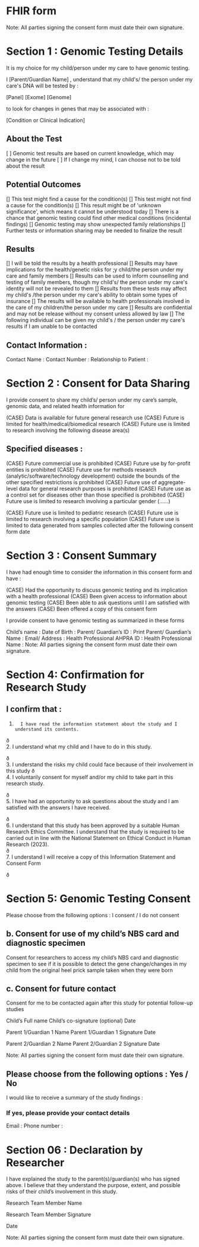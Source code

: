 # FHIR form 


Note: All parties signing the consent form must date their own signature. 

# Section 1 : Genomic Testing Details


 It is my choice for my child/person under my care to have genomic testing.

 I [Parent/Guardian Name] , understand that my child's/ the person under my care's DNA will be tested by :

 [Panel] [Exome] [Genome]

to look for changes in genes that may be associated with :

[Condition or Clinical Indication]



 ## About the Test

[ ] Genomic test results are based on current knowledge, which may change in the future 
[ ] If I change my mind, I can choose not to be told about the result 


## Potential Outcomes

[] This test might find a cause for the condition(s)
[] This test might not find a cause for the condition(s)
[] This result might be of 'unknown significance', which means it cannot be understood today
[] There is a chance that genomic testing could find other medical conditions (incidental findings)
[] Genomic testing may show unexpected family relationships 
[] Further tests or information sharing may be needed to finalize the result 


## Results

[] I will be told the results by a health professional
[] Results may have implications for the health/genetic risks for ;y child/the person under my care and family members
[] Results can be used to inform counselling and testing of family members, though my child's/ the person under my care's identity will not be revealed to them
[] Results from these tests may affect my child's /the person under my care's ability to obtain some types of insurance
[] The results will be available to health professionals involved in the care of my children/the person under my care
[] Results are confidential and may not be release without my consent unless allowed by law
[] The following individual can be given my child's / the person under my care's results if I am unable to be contacted 

## Contact Information : 

Contact Name : 
Contact Number : 
Relationship to Patient : 



# Section 2 : Consent for Data Sharing

I provide consent to share my child’s/ person under my care’s sample, genomic data, and related health information for 

(CASE) Data is available for future general research use 
(CASE) Future is limited for health/medical/biomedical research 
(CASE) Future use is limited to research involving the following disease area(s)

## Specified diseases : 

(CASE) Future commercial use is prohibited 
(CASE) Future use by for-profit entities is prohibited 
(CASE) Future use for methods research (analytic/software/technology development) outside the bounds of the other specified restrictions is prohibited 
(CASE) Future use of aggregate-level data for general research purposes is prohibited 
(CASE) Future use as a control set for diseases other than those specified is prohibited 
(CASE) Future use is limited to research involving a particular gender 
(......)

(CASE) Future use is limited to pediatric research 
(CASE) Future use is limited to research involving a specific population 
(CASE) Future use is limited to data generated from samples collected after the following consent form date 




# Section 3 :  Consent Summary 

 I have had enough time to consider the information in this consent form and have : 

(CASE) Had the opportunity to discuss genomic testing and its implication with a health professional 
(CASE) Been given access to information about genomic testing 
(CASE) Been able to ask questions until I am satisfied with the answers
(CASE) Been offered a copy of this consent form 

I provide consent to have genomic testing as summarized in these forms 

Child’s name : 
Date of Birth : 
Parent/ Guardian’s ID : 
Print Parent/ Guardian’s Name : 
Email/ Address : 
Health Professional AHPRA ID : 
Health Professional Name : 
Note: All parties signing the consent form must date their own signature. 






# Section 4: Confirmation for Research Study




## I confirm that :
1.       I have read the information statement about the study and I understand its contents. 
 
ð       
2.       I understand what my child and I have to do in this study.  
 
ð       
3.       I understand the risks my child could face because of their involvement in this study
ð       
4.       I voluntarily consent for myself and/or my child to take part in this research study. 
 
ð       
5.       I have had an opportunity to ask questions about the study and I am satisfied with the answers I have received. 
 
ð       
6.       I understand that this study has been approved by a suitable Human Research Ethics Committee. I understand that the study is required to be carried out in line with the National Statement on Ethical Conduct in Human Research (2023).  
ð       
7.       I understand I will receive a copy of this Information Statement and Consent Form




ð      





 


# Section 5: Genomic Testing Consent

Please choose from the following options : I consent / I do not consent



## b. Consent for use of my child’s NBS card and diagnostic specimen
Consent for researchers to access my child’s NBS card and diagnostic specimen to see
if it is possible to detect the gene change/changes in my child from the original heel prick sample taken when they were born
 
 
## c. Consent for future contact 
Consent for me to be contacted again after this study for potential follow-up studies 
 
 
Child’s Full name                                              Child’s co-signature (optional) 
                                                                         Date 
  
 
Parent 1/Guardian 1 Name                                        Parent 1/Guardian 1 Signature 
                                                                        Date 

  
Parent 2/Guardian 2 Name                                       Parent 2/Guardian 2 Signature 
                                                                       Date 

 
Note: All parties signing the consent form must date their own signature. 


 
## Please choose from the following options : Yes / No

I would like to receive a summary of the study findings : 
 
 
### If yes, please provide your contact details
Email : 
Phone number : 
 









 








# Section 06 :  Declaration by Researcher

I have explained the study to the parent(s)/guardian(s) who has signed above. I believe that they understand the purpose, extent, and possible risks of their child’s involvement in this study. 
  
  
  
Research Team Member Name 
  
Research Team Member Signature 
  
Date 

Note: All parties signing the consent form must date their own signature. 
